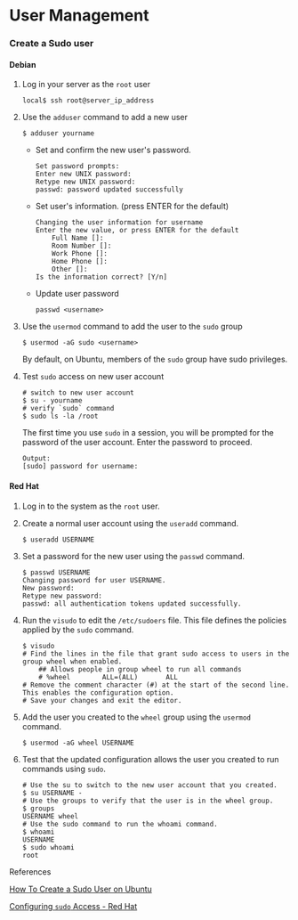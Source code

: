 # User Management



### Create a Sudo user

#### Debian

1. Log in your server as the `root` user

   ```shell
   local$ ssh root@server_ip_address
   ```

2. Use the `adduser` command to add a new user

   ```shell
   $ adduser yourname
   ```

   - Set and confirm the new user's password.

     ```
     Set password prompts:
     Enter new UNIX password:
     Retype new UNIX password:
     passwd: password updated successfully
     ```

   - Set user's information. (press ENTER for the default)

     ```
     Changing the user information for username
     Enter the new value, or press ENTER for the default
         Full Name []:
         Room Number []:
         Work Phone []:
         Home Phone []:
         Other []:
     Is the information correct? [Y/n]
     ```
     
   - Update user password

     ```shell
     passwd <username>
     ```

     

3. Use the `usermod` command to add the user to the `sudo` group

   ```shell
   $ usermod -aG sudo <username>
   ```

   By default, on Ubuntu, members of the `sudo` group have sudo privileges.

4. Test `sudo` access on new user account

   ```
   # switch to new user account
   $ su - yourname
   # verify `sudo` command
   $ sudo ls -la /root
   ```

   The first time you use `sudo` in a session, you will be prompted for the password of the user account. Enter the password to proceed.

   ```
   Output:
   [sudo] password for username:
   ```

#### Red Hat

1. Log in to the system as the `root` user.

2. Create a normal user account using the `useradd` command.

   ```shell
   $ useradd USERNAME
   ```

3. Set a password for the new user using the `passwd` command.

   ```shell
   $ passwd USERNAME
   Changing password for user USERNAME.
   New password: 
   Retype new password: 
   passwd: all authentication tokens updated successfully.
   ```

4. Run the `visudo` to edit the `/etc/sudoers` file. This file defines the policies applied by the `sudo` command.

   ```shell
   $ visudo
   # Find the lines in the file that grant sudo access to users in the group wheel when enabled.
       ## Allows people in group wheel to run all commands
       # %wheel        ALL=(ALL)       ALL
   # Remove the comment character (#) at the start of the second line. This enables the configuration option.
   # Save your changes and exit the editor.
   ```

5. Add the user you created to the `wheel` group using the `usermod` command.

   ```shell
   $ usermod -aG wheel USERNAME
   ```

6. Test that the updated configuration allows the user you created to run commands using `sudo`.

   ```shell
   # Use the su to switch to the new user account that you created.
   $ su USERNAME -
   # Use the groups to verify that the user is in the wheel group.
   $ groups
   USERNAME wheel
   # Use the sudo command to run the whoami command. 
   $ whoami
   USERNAME
   $ sudo whoami
   root
   ```

   

References

[How To Create a Sudo User on Ubuntu](https://www.digitalocean.com/community/tutorials/how-to-create-a-sudo-user-on-ubuntu-quickstart)

[Configuring `sudo` Access - Red Hat](https://access.redhat.com/documentation/en-US/Red_Hat_Enterprise_Linux_OpenStack_Platform/2/html/Getting_Started_Guide/ch02s03.html)